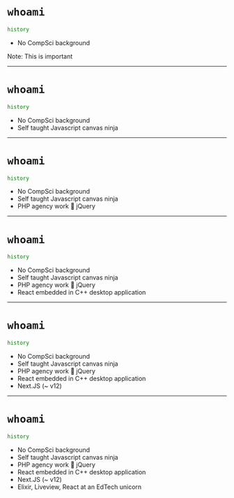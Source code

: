 # `whoami`

```bash
history
```

- No CompSci background

Note: This is important

---

# `whoami`

```bash
history
```

- No CompSci background
- Self taught Javascript canvas ninja

---

# `whoami`

```bash
history
```

- No CompSci background
- Self taught Javascript canvas ninja
- PHP agency work 💜 jQuery 

---

# `whoami`

```bash
history
```

- No CompSci background
- Self taught Javascript canvas ninja
- PHP agency work 💜 jQuery 
- React embedded in C++ desktop application

---

# `whoami`

```bash
history
```

- No CompSci background
- Self taught Javascript canvas ninja
- PHP agency work 💜 jQuery 
- React embedded in C++ desktop application
- Next.JS (~ v12) 

---

# `whoami`

```bash
history
```

- No CompSci background
- Self taught Javascript canvas ninja
- PHP agency work 💜 jQuery 
- React embedded in C++ desktop application
- Next.JS (~ v12) 
- Elixir, Liveview, React at an EdTech unicorn 



